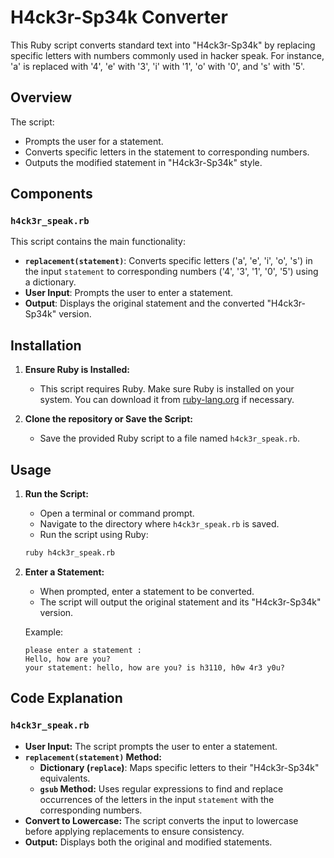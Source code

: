 # H4ck3r-Sp34k Converter
This Ruby script converts standard text into "H4ck3r-Sp34k" by replacing specific letters with numbers commonly used in hacker speak. For instance, 'a' is replaced with '4', 'e' with '3', 'i' with '1', 'o' with '0', and 's' with '5'.



## Overview

The script:
- Prompts the user for a statement.
- Converts specific letters in the statement to corresponding numbers.
- Outputs the modified statement in "H4ck3r-Sp34k" style.

## Components

### `h4ck3r_speak.rb`

This script contains the main functionality:

- **`replacement(statement)`**: Converts specific letters ('a', 'e', 'i', 'o', 's') in the input `statement` to corresponding numbers ('4', '3', '1', '0', '5') using a dictionary.
- **User Input**: Prompts the user to enter a statement.
- **Output**: Displays the original statement and the converted "H4ck3r-Sp34k" version.

## Installation

1. **Ensure Ruby is Installed:**
   - This script requires Ruby. Make sure Ruby is installed on your system. You can download it from [ruby-lang.org](https://www.ruby-lang.org/en/downloads/) if necessary.

2. **Clone the repository or Save the Script:**
   - Save the provided Ruby script to a file named `h4ck3r_speak.rb`.

## Usage

1. **Run the Script:**
   - Open a terminal or command prompt.
   - Navigate to the directory where `h4ck3r_speak.rb` is saved.
   - Run the script using Ruby:

   ```bash
   ruby h4ck3r_speak.rb
   ```

2. **Enter a Statement:**
    - When prompted, enter a statement to be converted.
    - The script will output the original statement and its "H4ck3r-Sp34k" version.

   Example:

   ```
   please enter a statement : 
   Hello, how are you?
   your statement: hello, how are you? is h3110, h0w 4r3 y0u?
   ```

## Code Explanation

### `h4ck3r_speak.rb`

- **User Input:** The script prompts the user to enter a statement.
- **`replacement(statement)` Method:**
    - **Dictionary (`replace`)**: Maps specific letters to their "H4ck3r-Sp34k" equivalents.
    - **`gsub` Method:** Uses regular expressions to find and replace occurrences of the letters in the input `statement` with the corresponding numbers.
- **Convert to Lowercase:** The script converts the input to lowercase before applying replacements to ensure consistency.
- **Output:** Displays both the original and modified statements.

